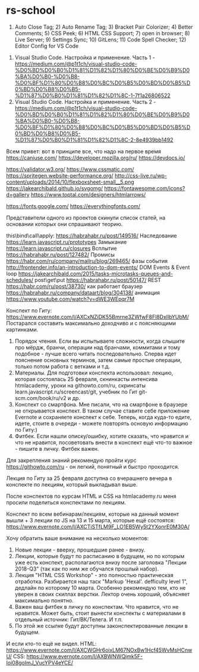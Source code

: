 # rs-school
1) Auto Close Tag; 2) Auto Rename Tag; 3) Bracket Pair Colorizer; 4) Better Comments; 5) CSS Peek; 6) HTML CSS Support; 7) open in browser; 8) Live Server; 9) Settings Sync; 10) GitLens; 11) Code Spell Checker; 12) Editor Config for VS Code
1. Visual Studio Code. Настройка и применение. Часть 1 - https://medium.com/@p1t1ch/visual-studio-code-%D0%BD%D0%B0%D1%81%D1%82%D1%80%D0%BE%D0%B9%D0%BA%D0%B0-%D0%B8-%D0%BF%D1%80%D0%B8%D0%BC%D0%B5%D0%BD%D0%B5%D0%BD%D0%B8%D0%B5-%D1%87%D0%B0%D1%81%D1%82%D1%8C-1-7f1a26806522
2. Visual Studio Code. Настройка и применение. Часть 2 - https://medium.com/@p1t1ch/visual-studio-code-%D0%BD%D0%B0%D1%81%D1%82%D1%80%D0%BE%D0%B9%D0%BA%D0%B0-%D0%B8-%D0%BF%D1%80%D0%B8%D0%BC%D0%B5%D0%BD%D0%B5%D0%BD%D0%B8%D0%B5-%D1%87%D0%B0%D1%81%D1%82%D1%8C-2-8e4939bb1492

Всем привет: вот в принципе все, что надо на первое время
https://caniuse.com/
https://developer.mozilla.org/ru/
https://devdocs.io/ 


https://validator.w3.org/
https://www.cssmatic.com/
https://spritegen.website-performance.org/
http://css-live.ru/wp-content/uploads/2014/10/flexboxsheet-small__5.png
https://jakearchibald.github.io/svgomg/
https://fontawesome.com/icons?d=gallery
https://www.toptal.com/designers/htmlarrows/


https://fonts.google.com/
https://everythingfonts.com/

Представители одного из проектов скинули список статей, на основании которых они спрашивают теорию. 

this\bind\call\apply: https://habrahabr.ru/post/149516/
Наследование https://learn.javascript.ru/prototypes
Замыкание https://learn.javascript.ru/closures
Всплытие https://habrahabr.ru/post/127482/
Промисы https://habr.com/ru/company/mailru/blog/269465/
фазы события http://frontender.info/an-introduction-to-dom-events/
DOM Events & Event loop https://jakearchibald.com/2015/tasks-microtasks-queues-and-schedules/
post\get\put https://habrahabr.ru/post/50147/
REST https://habr.com/ru/post/38730/
как работает браузер https://habrahabr.ru/company/dataart/blog/304138/
анимация https://www.youtube.com/watch?v=dWE3WEpqr7M

Конспект по Гиту: https://www.evernote.com/l/AXCxNZiDK55Bmrne3ZWfwF8Fl8DxlIbYUbM/
Постарался составить максимально доходчиво и с поясняющими картинками. 

1. Порядок чтения. Если вы испытываете сложности, когда слышите про мёрдж, бранчи, операции над бранчами, коммитами и тому подобное - лучше всего читать последовательно. Сперва идет пояснение основных терминов, затем самые простые операции, только потом работа с ветками и т.д.
2. Материалы. Для подготовки конспекта использовал: лекцию, которая состоялась 25 февраля, скнинкасты интенсива htmlacademy, уроки на githowto.com/ru,
скринсаты learn.javascript.ru/screencast/git, учебник по Гит git-scm.com/book/ru/v2 и др.
3. Конспект со смартфона. Мне писали, что на смартфоне в браузере не открывается конспект. В таком случае ставите себе приложение Evernote и сохраняете конспект к себе. Теперь, когда куда-то едите, идете, стоите в очереди - можете повторять основую информацию по Гиту:) 
4. Фитбек. Если нашли описку/ошибку, хотите сказать, что нравится и что не нравится, посоветовать внести в конспект ещё что-то важное - пишите в личку. Фитбек важен.

Для закрепления знаний рекомендую пройти курс https://githowto.com/ru - он легкий, понятный и быстро проходится. 

Лекция по Гиту за 25 февраля доступна со вчерашнего вечера в конспекте по лекциям, который выкладывал выше.

После конспектов по курсам HTML и CSS на htmlacademy.ru меня просили поделиться конспектами по лекциям. 

Конспект по всем вебинарам/лекциям, которые на данный момент вышли + 3 лекции по JS на 13 и 15 марта, которые ещё состоятся: https://www.evernote.com/l/AXCTiSTfLM9F_LO1EB5Wy5t2YXonrE0M30A/ 

Хочу обратить ваше внимание на несколько моментов:
1. Новые лекции - вверху, прошедшие ранее - внизу. 
2. Лекции, которые будут по расписанию в будущем, но по которым уже есть конспект, располагаются внизу после заголовка "Лекции 2018-Q3" (так как по ним же обучался прошлый набор).
3. Лекция "HTML CSS Workshop" - это полностью практическая отработка. Разбирается наш таск "Markup 'Hexal'. defficulty level 1", дедлайн по которому 10 марта. Особенно рекомендую тем, кто не уверен в своих скиллах верстки. Лектор очень хороший, объясняет максимально понятно.
4. Важен ваш фитбек в личку по конспектам. Что нравится, что не нравится. Может быть, стоит  вынести конспекты с материалами в отдельный источник: Гит/ВК/Телега. И т.п. 
5. По этой же ссылке будут доступны законспектированные лекции в будущем.

И если кто-то ещё не видел.
HTML: https://www.evernote.com/l/AXCWGHr6oixLM67NOxBw1Hcf45WvMsHCnwU/
CSS: https://www.evernote.com/l/AXBWNWQjmk5F-Ioi08goImJ_VucYPV4eYCE/
